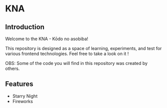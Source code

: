 # KNA

## Introduction

Welcome to the KNA - Kōdo no asobiba! 

This repository is designed as a space of learning, experiments, and test for various frontend technologies. Feel free to take a look on it !

OBS: Some of the code you will find in this repository was created by others.

## Features

- Starry Night 
- Fireworks
